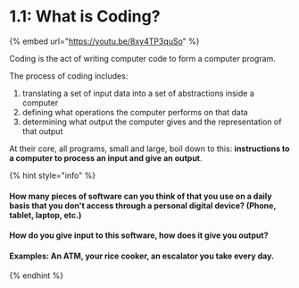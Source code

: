 # 1.1: What is Coding?

{% embed url="https://youtu.be/8xy4TP3quSo" %}

Coding is the act of writing computer code to form a computer program.

The process of coding includes:

1. translating a set of input data into a set of abstractions inside a computer
2. defining what operations the computer performs on that data
3. determining what output the computer gives and the representation of that output

At their core, all programs, small and large, boil down to this: **instructions to a computer to process an input and give an output**.

{% hint style="info" %}
#### How many pieces of software can you think of that you use on a daily basis that you don't access through a personal digital device? \(Phone, tablet, laptop, etc.\)

#### How do you give input to this software, how does it give you output?

#### Examples: An ATM, your rice cooker, an escalator you take every day.
{% endhint %}

